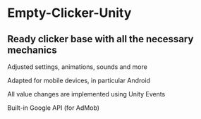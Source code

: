 # Empty-Clicker-Unity
## Ready clicker base with all the necessary mechanics
Adjusted settings, animations, sounds and more

Adapted for mobile devices, in particular Android

All value changes are implemented using Unity Events

Built-in Google API (for AdMob)
